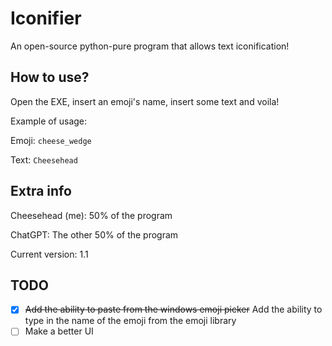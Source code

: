 # Iconifier
An open-source python-pure program that allows text iconification!

## How to use?
Open the EXE, insert an emoji's name, insert some text and voila!

Example of usage:

Emoji: `cheese_wedge`

Text: `Cheesehead`

## Extra info
Cheesehead (me): 50% of the program

ChatGPT: The other 50% of the program

Current version: 1.1

## TODO
* [x] ~~Add the ability to paste from the windows emoji picker~~ Add the ability to type in the name of the emoji from the emoji library
* [ ] Make a better UI
